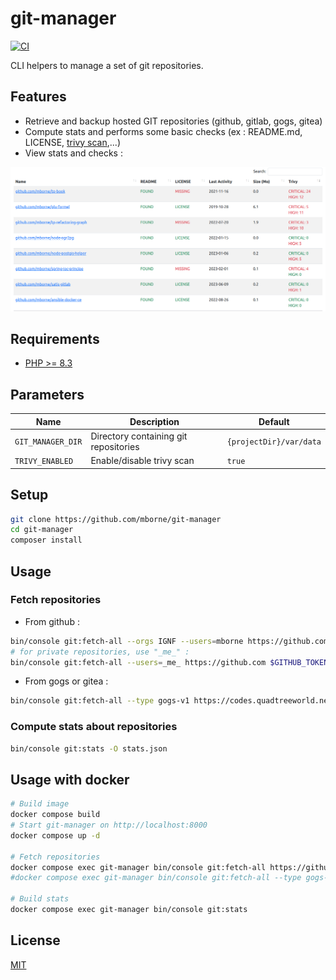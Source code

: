 # git-manager

[![CI](https://github.com/mborne/git-manager/actions/workflows/ci.yml/badge.svg)](https://github.com/mborne/git-manager/actions/workflows/ci.yml)

CLI helpers to manage a set of git repositories.

## Features

* Retrieve and backup hosted GIT repositories (github, gitlab, gogs, gitea)
* Compute stats and performs some basic checks (ex : README.md, LICENSE, [trivy scan](https://aquasecurity.github.io/trivy/),...)
* View stats and checks :

![screenshot](docs/screenshot.png)

## Requirements

* [PHP >= 8.3](https://www.php.net/supported-versions)

## Parameters

| Name              | Description                           | Default                 |
| ----------------- | ------------------------------------- | ----------------------- |
| `GIT_MANAGER_DIR` | Directory containing git repositories | `{projectDir}/var/data` |
| `TRIVY_ENABLED`   | Enable/disable trivy scan             | `true`                  |

## Setup

```bash
git clone https://github.com/mborne/git-manager
cd git-manager
composer install
```

## Usage

### Fetch repositories

* From github :

```bash
bin/console git:fetch-all --orgs IGNF --users=mborne https://github.com $GITHUB_TOKEN
# for private repositories, use "_me_" :
bin/console git:fetch-all --users=_me_ https://github.com $GITHUB_TOKEN
```

* From gogs or gitea :

```bash
bin/console git:fetch-all --type gogs-v1 https://codes.quadtreeworld.net $QTW_TOKEN
```

### Compute stats about repositories

```bash
bin/console git:stats -O stats.json
```

## Usage with docker

```bash
# Build image
docker compose build
# Start git-manager on http://localhost:8000
docker compose up -d

# Fetch repositories
docker compose exec git-manager bin/console git:fetch-all https://github.com -u mborne
#docker compose exec git-manager bin/console git:fetch-all --type gogs-v1 https://codes.quadtreeworld.net $QTW_TOKEN

# Build stats
docker compose exec git-manager bin/console git:stats
```

## License

[MIT](LICENSE)

